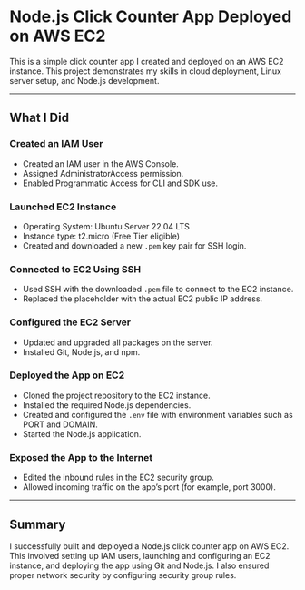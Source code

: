 # Node.js Click Counter App Deployed on AWS EC2

This is a simple click counter app I created and deployed on an AWS EC2 instance. This project demonstrates my skills in cloud deployment, Linux server setup, and Node.js development.

---

##  What I Did

### Created an IAM User
- Created an IAM user in the AWS Console.
- Assigned AdministratorAccess permission.
- Enabled Programmatic Access for CLI and SDK use.

### Launched EC2 Instance
- Operating System: Ubuntu Server 22.04 LTS
- Instance type: t2.micro (Free Tier eligible)
- Created and downloaded a new `.pem` key pair for SSH login.

### Connected to EC2 Using SSH
- Used SSH with the downloaded `.pem` file to connect to the EC2 instance.
- Replaced the placeholder with the actual EC2 public IP address.

### Configured the EC2 Server
- Updated and upgraded all packages on the server.
- Installed Git, Node.js, and npm.

### Deployed the App on EC2
- Cloned the project repository to the EC2 instance.
- Installed the required Node.js dependencies.
- Created and configured the `.env` file with environment variables such as PORT and DOMAIN.
- Started the Node.js application.

### Exposed the App to the Internet
- Edited the inbound rules in the EC2 security group.
- Allowed incoming traffic on the app’s port (for example, port 3000).

---

## Summary

I successfully built and deployed a Node.js click counter app on AWS EC2. This involved setting up IAM users, launching and configuring an EC2 instance, and deploying the app using Git and Node.js. I also ensured proper network security by configuring security group rules.
